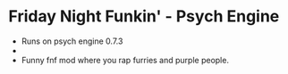 # Friday Night Funkin' - Psych Engine

- Runs on psych engine 0.7.3
-
- Funny fnf mod where you rap furries and purple people.
